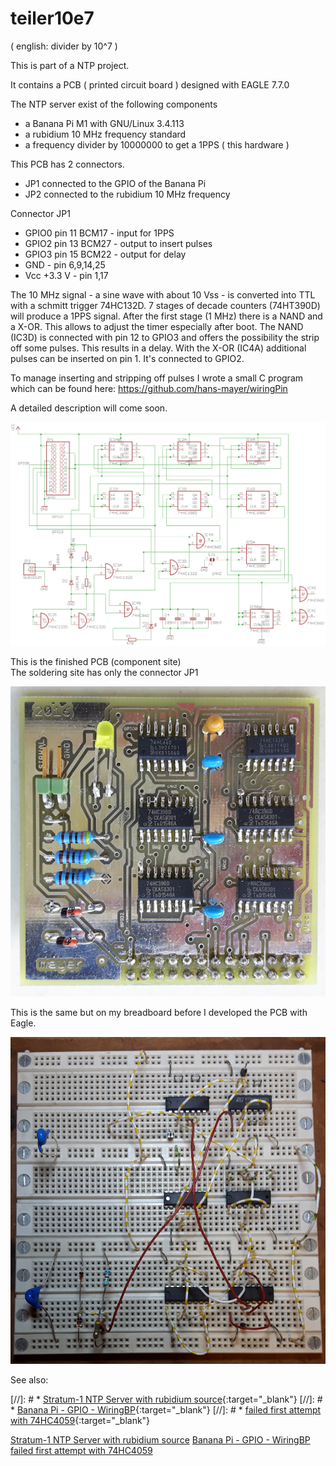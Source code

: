 # teiler10e7

( english: divider by 10^7 )

This is part of a NTP project.

It contains a PCB ( printed circuit board ) designed with EAGLE 7.7.0

The NTP server exist of the following components

* a Banana Pi M1 with GNU/Linux 3.4.113
* a rubidium 10 MHz frequency standard
* a frequency divider by 10000000 to get a 1PPS ( this hardware )

This PCB has 2 connectors.

* JP1 connected to the GPIO of the Banana Pi
* JP2 connected to the rubidium 10 MHz frequency

Connector JP1

* GPIO0 pin 11 BCM17 - input for 1PPS
* GPIO2 pin 13 BCM27 - output to insert pulses
* GPIO3 pin 15 BCM22 - output for delay
* GND - pin 6,9,14,25
* Vcc +3.3 V - pin 1,17

The 10 MHz signal - a sine wave with about 10 Vss - is converted into TTL with a schmitt trigger 74HC132D. 7 stages of decade counters (74HT390D) will produce a 1PPS signal. After the first stage (1 MHz) there is a NAND and a X-OR. This allows to adjust the timer especially after boot. The NAND (IC3D) is connected with pin 12 to GPIO3 and offers the possibility the strip off some pulses. This results in a delay. With the X-OR (IC4A) additional pulses can be inserted on pin 1. It's connected to GPIO2.

To manage inserting and stripping off pulses I wrote a small C program which can be found here: https://github.com/hans-mayer/wiringPin

A detailed description will come soon.


![circuitdiagram.png](/circuitdiagram.png)

This is the finished PCB (component site) <br>
The soldering site has only the connector JP1

![pcb_teiler.png](/pcb_teiler.png)

This is the same but on my breadboard before I developed the PCB with Eagle. 

![breadboard](/breadboard.png)

See also:

[//]: # * [Stratum-1 NTP Server with rubidium source](http://blog.mayer.tv/2017/06/11/stratum-0-server.html){:target="_blank"}
[//]: # * [Banana Pi - GPIO - WiringBP](http://blog.mayer.tv/2016/01/08/bananapi-gpio-wiringbp.html){:target="_blank"}
[//]: # * [failed first attempt with 74HC4059](http://blog.mayer.tv/2016/01/01/cd47hc4059.html){:target="_blank"}

<a href="http://blog.mayer.tv/2017/06/11/stratum-0-server.html" target="_blank">Stratum-1 NTP Server with rubidium source</a>
<a href="http://blog.mayer.tv/2016/01/08/bananapi-gpio-wiringbp.html" target="_blank">Banana Pi - GPIO - WiringBP</a>
<a href="http://blog.mayer.tv/2016/01/01/cd47hc4059.html" target="_blank">failed first attempt with 74HC4059




